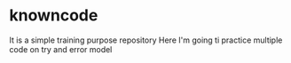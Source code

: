 # knowncode
It is a simple training purpose repository 
Here I'm going ti practice multiple code on try and error model
